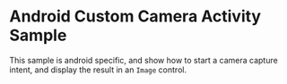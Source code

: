 # Android Custom Camera Activity Sample

This sample is android specific, and show how to start a camera capture 
intent, and display the result in an `Image` control.
